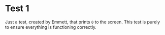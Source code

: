 # Test 1
Just a test, created by Emmett, that prints `0` to the screen. 
This test is purely to ensure everything is functioning correctly.